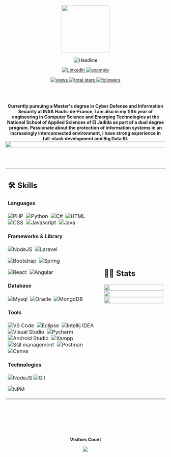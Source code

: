 <div>
    <div align=center>
<p align=center>
            <img src="https://media.giphy.com/media/WUlplcMpOCEmTGBtBW/giphy.gif" width="150">
        </p>
        <img src="https://readme-typing-svg.herokuapp.com?color=%236FDA44&size=30&center=true&vCenter=true&width=672&height=55&lines=Hi+there+I+am+RAKINE+Ayoub;Cybersecurity++|++Software+Engineer;" alt="Headline" />
    </div>
    <div align=center>
        <p align=center>
            <a href="https://linkedin.com/in/ayoubrakine](https://www.linkedin.com/in/ayoub-rakine-112220249">
                <img alt="LinkedIn" title="Ayoub Rakine" src="https://img.shields.io/badge/LinkedIn-0077B5?style=for-the-badge&logo=linkedin&logoColor=white">
            </a>
            <a href="mailto:ayoubrrakine@gmail.com?subject=Github%20Contact&body=Hi%20Ayoub Rakine,">
                <img src="https://img.shields.io/badge/Gmail-D14836?style=for-the-badge&logo=gmail&logoColor=white" alt="example"/>
            </a>
        </p>
        <a href="https://github.com/ayoubrakine?tab=views">
            <img alt="views" title="View of my profile" src="https://komarev.com/ghpvc/?username=ab-talbi&label=Views&color=brightgreen&style=for-the-badge" />
        </a>
        <a href="https://github.com/ayoubrakine?tab=repositories&sort=stargazers">
            <img alt="total stars" title="Total stars on GitHub" src="https://custom-icon-badges.herokuapp.com/badge/dynamic/json?logo=star&color=212F3C&labelColor=566573&label=Stars&style=for-the-badge&query=%24.stars&url=https://api.github-star-counter.workers.dev/user/ab-talbi"/>
        </a>
        <a href="https://github.com/ayoubrakine?tab=followers">
            <img alt="followers" title="Follow me on Github" src="https://custom-icon-badges.herokuapp.com/github/followers/ab-talbi?color=23960c&labelColor=188207&style=for-the-badge&logo=person-add&label=Followers&logoColor=white"/>
        </a>
    </div>
    <br>
    <br>
    <br>
    <div align=center>
        <p>
            <strong>
               Currently pursuing a Master's degree in Cyber Defense and Information Security at INSA Hauts-de-France, I am also in my fifth year of engineering in Computer Science and Emerging Technologies at the National School of Applied Sciences of El Jadida as part of a dual degree program. Passionate about the protection of information systems in an increasingly interconnected environment, I have strong experience in full-stack development and Big Data BI.
                <img src="https://i.imgur.com/dBaSKWF.gif" height="20" width="1000">
            </strong>
        </p>
    </div>
    </br>
    <div align=center>
<!--     <h1>🛠️ My Skills</h1> -->
</br>


<table width="100%" >

 <tr>
    <td width="60%">
     
## 🛠 Skills

#### Languages

![PHP](https://img.shields.io/badge/PHP-777BB4?style=for-the-badge&logo=php&logoColor=white)&nbsp;
![Python](https://img.shields.io/badge/python-3670A0?style=for-the-badge&logo=python&logoColor=ffdd54)&nbsp;
![C#](https://img.shields.io/badge/C%23-239120?style=for-the-badge&logo=c-sharp&logoColor=white)&nbsp;
![HTML](https://img.shields.io/badge/HTML-239120?style=for-the-badge&logo=html5&logoColor=white)&nbsp;
![CSS](https://img.shields.io/badge/CSS-239120?&style=for-the-badge&logo=css3&logoColor=white)&nbsp;
![Javascript](https://img.shields.io/badge/JavaScript-F7DF1E?style=for-the-badge&logo=javascript&logoColor=black)&nbsp;
![Java](https://img.shields.io/badge/Java-ED8B00?style=for-the-badge&logo=java&logoColor=white)&nbsp;

#### Frameworks &  Library
![NodeJS](https://img.shields.io/badge/Node.js-43853D?style=for-the-badge&logo=node.js&logoColor=white)&nbsp;
![Laravel](https://img.shields.io/badge/Laravel-FF2D20?style=for-the-badge&logo=laravel&logoColor=white)&nbsp;
<!-- ![Vuejs](https://img.shields.io/badge/Vue.js-35495E?style=for-the-badge&logo=vue.js&logoColor=4FC08D)&nbsp;&nbsp;  -->
![Bootstrap](https://img.shields.io/badge/Bootstrap-563D7C?style=for-the-badge&logo=bootstrap&logoColor=white)&nbsp;
![Spring](https://img.shields.io/badge/spring-%236DB33F.svg?style=for-the-badge&logo=spring&logoColor=white)&nbsp;
<!-- ![Django](https://img.shields.io/badge/django-%23092E20.svg?style=for-the-badge&logo=django&logoColor=white)&nbsp; -->
![React](https://img.shields.io/badge/react-%2320232a.svg?style=for-the-badge&logo=react&logoColor=%2361DAFB)&nbsp;
![Angular](https://img.shields.io/badge/Angular-DD0031?style=for-the-badge&logo=angular&logoColor=white)&nbsp;
<!-- ![Flutter](https://img.shields.io/badge/Flutter-02569B?style=for-the-badge&logo=flutter&logoColor=white)&nbsp;  -->
<!-- ![Material-UI](https://img.shields.io/badge/Material--UI-0081CB?style=for-the-badge&logo=material-ui&logoColor=white)&nbsp;  -->

#### Database
     
![Mysql](https://img.shields.io/badge/MySQL-00000F?style=for-the-badge&logo=mysql&logoColor=white)&nbsp;
![Oracle](https://img.shields.io/badge/Oracle-F80000?style=for-the-badge&logo=oracle&logoColor=black)&nbsp;
![MongoDB](https://img.shields.io/badge/MongoDB-4EA94B?style=for-the-badge&logo=mongodb&logoColor=white)&nbsp;
     
     
     
#### Tools

![VS Code](https://img.shields.io/badge/Visual_Studio_Code-0078D4?style=for-the-badge&logo=visual%20studio%20code&logoColor=white)&nbsp;
![Eclipse](https://img.shields.io/badge/Eclipse-2C2255?style=for-the-badge&logo=eclipse&logoColor=white)&nbsp;
![Intellij IDEA](https://img.shields.io/badge/IntelliJ_IDEA-000000.svg?style=for-the-badge&logo=intellij-idea&logoColor=white)&nbsp;
![Visual Studio](https://img.shields.io/badge/Visual_Studio-5C2D91?style=for-the-badge&logo=visual%20studio&logoColor=white)&nbsp;
![Pycharm](https://img.shields.io/badge/PyCharm-000000.svg?&style=for-the-badge&logo=PyCharm&logoColor=white)&nbsp;
![Android Studio](https://img.shields.io/badge/Android_Studio-3DDC84?style=for-the-badge&logo=android-studio&logoColor=white)&nbsp;
![Xampp](https://img.shields.io/badge/Apache-D22128?style=for-the-badge&logo=Apache&logoColor=white)&nbsp;
![SQl management](https://img.shields.io/badge/Microsoft_SQL_Server-CC2927?style=for-the-badge&logo=microsoft-sql-server&logoColor=white)&nbsp;
![Postman](https://img.shields.io/badge/Postman-FF6C37?style=for-the-badge&logo=Postman&logoColor=white)&nbsp;
![Canva](https://img.shields.io/badge/Canva-%2300C4CC.svg?&style=for-the-badge&logo=Canva&logoColor=white)&nbsp;





#### Technologies


![NodeJS](https://img.shields.io/badge/node.js-6DA55F?style=for-the-badge&logo=node.js&logoColor=white)
![Git](https://img.shields.io/badge/-Git-05122A?style=flat&logo=git)&nbsp;
<!-- ![Jira](https://img.shields.io/badge/Jira-0052CC?style=for-the-badge&logo=Jira&logoColor=white)&nbsp; -->
![NPM](https://img.shields.io/badge/npm-CB3837?style=flat&logo=npm&logoColor=white)&nbsp;


<!-- ![PyPI](https://img.shields.io/badge/pypi-3775A9?style=flat&logo=pypi&logoColor=white)&nbsp; -->


</td>
    <td>
  
  
## 📄📜 Stats

<p align="center">
  <img width="100%" src="https://github-readme-stats.vercel.app/api?username=ayoubrakine&theme=algolia&show_icons=true&bg_color=transparent&title_color=navy&text_color=black" />
 </br>
  <img width="100%" src="https://github-readme-streak-stats.herokuapp.com/?user=ayoubrakine"/>
 </br>
  <img width="100%" src="https://github-readme-stats.vercel.app/api/top-langs/?username=ayoubrakine&exclude_repo=Portfolio,HomePal&langs_count=7&layout=compact&bg_color=transparent" />
</p>
     
  </td>
 </tr>
</table>

<br />


</br>

<!--
<details>
  <summary> <h3> Post Links </h3> </summary>
  </br>
  <a href = "#" > <img src = "https://img.shields.io/static/v1?message=QnA&logo=StackOverflow&labelColor=F58025&color=white&logoColor=white&label=Stack%20Overflow&style=plastic"/></a> 
 <a href = "#" > <img src = "https://img.shields.io/static/v1?message=Communinty&logo=dev.to&labelColor=0A0A0A&color=white&logoColor=white&label=dev.to&style=plastic"/></a>
 <a href = "#" > <img src = "https://img.shields.io/static/v1?message=Blog%20Post&logo=GeeksforGeeks&labelColor=2F8D46&color=white&logoColor=white&label=gfg&style=plastic"/></a>
 <a href = "#" > <img src = "https://img.shields.io/static/v1?message=Articles&logo=Medium&labelColor=000000&color=white&logoColor=white&label=Medium&style=plastic"/></a>
</details>
-->

<!--

# Featured Repositories 🚀


<img width="32%" src="https://github-readme-stats.vercel.app/api/pin/?username=NejmeddineAbdellah&repo=RealTime-TwitterDataAnalysis&theme=swift"/> &nbsp; <img width="32%" src="https://github-readme-stats.vercel.app/api/pin/?username=abdonajm&repo=News-Accumulator&theme=buefy"/> &nbsp; <img width="32%" src="https://github-readme-stats.vercel.app/api/pin/?username=NejmeddineAbdellah&repo=JS-DOM-Snippets&theme=vue"/>

<img width="30%" src="https://github-readme-stats.vercel.app/api/pin/?username=NejmeddineAbdellah&repo=IPL-Statistical-Analysis&theme=moltack&title_color=000000"/>

<img width="30%" src = "https://github-readme-stats.vercel.app/api/pin/?username=NejmeddineAbdellah&repo=Gamer-Hub"/>

<img width="30%" src="https://github-readme-stats.vercel.app/api/pin/?username=NejmeddineAbdellah&repo=Tech-Vision"/>

<img width="30%" src="https://github-readme-stats.vercel.app/api/pin/?username=NejmeddineAbdellah&repo=HomePal&theme=vue"/>

<img width="30%" src="https://github-readme-stats.vercel.app/api/pin/?username=NejmeddineAbdellah&repo=Directory-Tree-Generator&theme=apprentice"/>
 

-->

</br>
</br>



</br>
 </br>
 



<div align="center">
 <b style = {font-weight: 600}>Visitors Count</b>

<p align="center"><img align="center" src="https://profile-counter.glitch.me/{ayoubrakine}/count.svg" /></p> 
<br>
</div>



</br>

